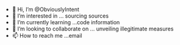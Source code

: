 - 👋 Hi, I’m @ObviouslyIntent
- 👀 I’m interested in ... sourcing sources 
- 🌱 I’m currently learning ...code information 
- 💞️ I’m looking to collaborate on ... unveiling illegitimate measures 
- 📫 How to reach me ...email 

<!---
ObviouslyIntent/ObviouslyIntent is a ✨ special ✨ repository because its `README.md` (this file) appears on your GitHub profile.
You can click the Preview link to take a look at your changes.
--->
